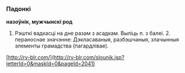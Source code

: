 ### Падонкі
**назоўнік, мужчынскі род**

1. Рэшткі вадкасці на дне разам з асадкам. Выліць п. з балеі. 2. пераноснае значэнне: Дэкласаваныя, разбэшчаныя, злачынныя элементы грамадства (пагардлівае).

<a rel="author">[http://rv-blr.com/](http://rv-blr.com/slounik.jsp?letterId=0&maskId=0&pageId=2041)</a>
